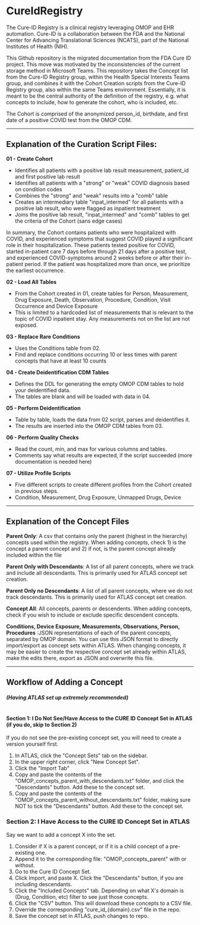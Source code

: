 # CureIdRegistry

The Cure-ID Registry is a clinical registry leveraging OMOP and EHR automation.  Cure-ID is a collaboration between the FDA and the National Center for Advancing Translational Sciences (NCATS), part of the National Institutes of Health (NIH).

This Github repository is the migrated documentation from the FDA Cure ID project. This move was motivated by the inconsistencies of the current storage method in Microsoft Teams. This repository takes the Concept list from the Cure-ID Registry group, within the Health Special Interests Teams group, and combines it with the Cohort Creation scripts from the Cure-ID Registry group, also within the same Teams environment. Essentially, it is meant to be the central authority of the definition of the registry, e.g. what concepts to include, how to generate the cohort, who is included, etc.

The Cohort is comprised of the anonymized person_id, birthdate, and first date of a positive COVID test from the OMOP CDM. 

--------------------------------------------------------------------------------------------------

## Explanation of the Curation Script Files:

**01 - Create Cohort**
- Identifies all patients with a positive lab result measurement, patient_id and first positive lab result
- Identifies all patients with a "strong" or "weak" COVID diagnosis based on condition codes
- Combines the "strong" and "weak" results into a "comb" table
- Creates an intermediary table "inpat_intermed" for all patients with a positive lab result, who were flagged as inpatient treatment
- Joins the positive lab result, "inpat_intermed" and "comb" tables to get the criteria of the Cohort (sans edge cases)

In summary, the Cohort contains patients who were hospitalized with COVID, and experienced symptoms that suggest COVID played a significant role in their hospitalization. These patients tested positive for COVID, started in-patient care 7 days before through 21 days after a positive test, and experienced COVID-symptoms around 2 weeks before or after their in-patient period. If the patient was hospitalized more than once, we prioritize the earliest occurrence. 

**02 - Load All Tables**
- From the Cohort created in 01, create tables for Person, Measurement, Drug Exposure, Death, Observation, Procedure, Condition, Visit Occurrence and Device Exposure
- This is limited to a hardcoded list of measurements that is relevant to the topic of COVID inpatient stay. Any measurements not on the list are not exposed. 

**03 - Replace Rare Conditions**
- Uses the Conditions table from 02.
- Find and replace conditions occurring 10 or less times with parent concepts that have at least 10 counts

**04 - Create Deidentification CDM Tables**
- Defines the DDL for generating the empty OMOP CDM tables to hold your deidentified data.
- The tables are blank and will be loaded with data in 04.

**05 - Perform Deidentification**
- Table by table, loads the data from 02 script, parses and deidentifies it.
- The results are inserted into the OMOP CDM tables from 03.

**06 - Perform Quality Checks**
- Read the count, min, and max for various columns and tables.
- Comments say what results are expected, if the script succeeded (more documentation is needed here)

**07 - Utilize Profile Scripts**
- Five different scripts to create different profiles from the Cohort created in previous steps.
- Condition, Measurement, Drug Exposure, Unmapped Drugs, Device

--------------------------------------------------------------------------------------------------

## Explanation of the Concept Files

**Parent Only**: A csv that contains only the parent (highest in the hierarchy) concepts used within the registry. When adding concepts, check 1) is the concept a parent concept and 2) if not, is the parent concept already included within the file

**Parent Only with Descendants**: A list of all parent concepts, where we track and include all descendants. This is primarily used for ATLAS concept set creation.

**Parent Only no Descendants**: A list of all parent concepts, where we do not track descendants. This is primarily used for ATLAS concept set creation.

**Concept All**: All concepts, parents or descendents. When adding concepts, check if you wish to include or exclude specific descendent concepts.

**Conditions, Device Exposure, Measurements, Observations, Person, Procedures** :JSON representations of each of the parent concepts, separated by OMOP domain. You can use this JSON format to directly import/export as concept sets within ATLAS. When changing concepts, it may be easier to create the respective concept set already within ATLAS, make the edits there, export as JSON and overwrite this file. 

--------------------------------------------------------------------------------------------------

## Workflow of Adding a Concept 
##### (Having ATLAS set up extremely recommended)
#
#
#
#### Section 1: I Do Not See/Have Access to the CURE ID Concept Set in ATLAS (if you do, skip to Section 2)

If you do not see the pre-existing concept set, you will need to create a version yourself first.
1. In ATLAS, click the "Concept Sets" tab on the sidebar.
2. In the upper right corner, click "New Concept Set".
3. Click the "Import Tab"
4. Copy and paste the contents of the "OMOP_concepts_parent_with_descendants.txt" folder, and click the "Descendants" button. Add these to the concept set.
5. Copy and paste the contents of the "OMOP_concepts_parent_without_descendants.txt" folder, making sure NOT to tick the "Descendants" button. Add these to the concept set.

### Section 2: I Have Access to the CURE ID Concept Set in ATLAS

Say we want to add a concept X into the set. 

1. Consider if X is a parent concept, or if it is a child concept of a pre-existing one.
2. Append it to the corresponding file: "OMOP_concepts_parent" with or without. 
3. Go to the Cure ID Concept Set.
4. Click Import, and paste X. Click the "Descendants" button, if you are including descendants.
5. Click the "Included Concepts" tab. Depending on what X's domain is (Drug, Condition, etc) filter to see just those concepts.
6. Click the "CSV" button. This will download these concepts to a CSV file. 
7. Override the corresponding "cure_id_{domain}.csv" file in the repo.
8. Save the concept set in ATLAS, push changes to repo.
